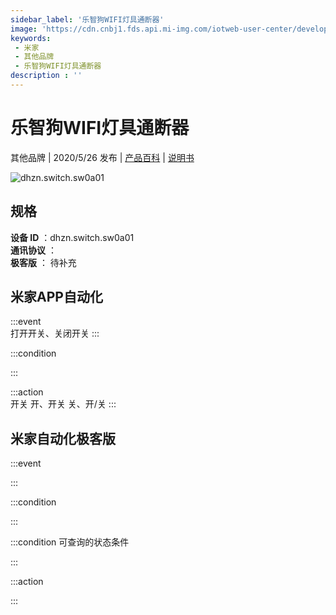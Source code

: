 ```yaml
---
sidebar_label: '乐智狗WIFI灯具通断器'
image: 'https://cdn.cnbj1.fds.api.mi-img.com/iotweb-user-center/developer_1679047766607kkfVZOqH.png?GalaxyAccessKeyId=AKVGLQWBOVIRQ3XLEW&Expires=9223372036854775807&Signature=4AGvvnu6eqRcP5RbGqp+BiwSdq8='
keywords: 
 - 米家
 - 其他品牌
 - 乐智狗WIFI灯具通断器
description : ''
---
```

# 乐智狗WIFI灯具通断器

其他品牌 | 2020/5/26 发布 | [产品百科](https://home.mi.com/webapp/content/baike/product/index.html?model=dhzn.switch.sw0a01/) | [说明书](https://home.mi.com/views/introduction.html?model=dhzn.switch.sw0a01&region=cn)

![dhzn.switch.sw0a01](https://cdn.cnbj1.fds.api.mi-img.com/iotweb-user-center/developer_1679047766607kkfVZOqH.png?GalaxyAccessKeyId=AKVGLQWBOVIRQ3XLEW&Expires=9223372036854775807&Signature=4AGvvnu6eqRcP5RbGqp+BiwSdq8=)

## 规格  
> 
**设备 ID** ：dhzn.switch.sw0a01  
**通讯协议** ：  
**极客版**  ： 待补充 


## 米家APP自动化  

:::event  
打开开关、关闭开关
:::

:::condition  

:::

:::action   
开关 开、开关 关、开/关
:::

## 米家自动化极客版  

:::event  

:::

:::condition  

:::

:::condition 可查询的状态条件  

:::

:::action  

:::

        
